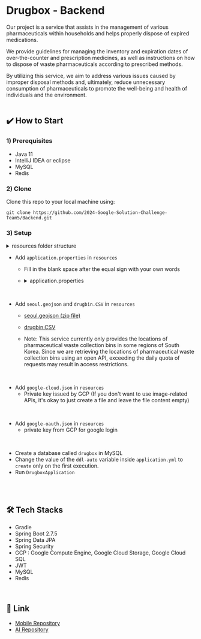 # Drugbox - Backend
Our project is a service that assists in the management of various pharmaceuticals within households and helps properly dispose of expired medications.

We provide guidelines for managing the inventory and expiration dates of over-the-counter and prescription medicines, as well as instructions on how to dispose of waste pharmaceuticals according to prescribed methods.

By utilizing this service, we aim to address various issues caused by improper disposal methods and, ultimately, reduce unnecessary consumption of pharmaceuticals to promote the well-being and health of individuals and the environment.
<br/><br/>

## ✔️ How to Start
### 1) Prerequisites
* Java 11
* IntelliJ IDEA or eclipse
* MySQL
* Redis

### 2) Clone
Clone this repo to your local machine using:  
```
git clone https://github.com/2024-Google-Solution-Challenge-Team5/Backend.git
```
### 3) Setup

<details><summary>resources folder structure </summary> 


![image](https://github.com/2024-Google-Solution-Challenge-Team5/Backend/assets/101239440/4069a702-d458-4cbe-b85d-3734b06e610b)
</details>




- Add `application.properties` in `resources`
  - Fill in the blank space after the equal sign with your own words
  - <details><summary>application.properties </summary> 

    ```
    # database
    application.spring.datasource.url=jdbc:mysql://localhost:3306/drugbox?createDatabaseIfNotExist=true&characterEncoding=UTF-8
    application.spring.datasource.username=
    application.spring.datasource.password=

    # GCP
    application.spring.cloud.gcp.storage.credentials.location=classpath:google-cloud.json
    application.spring.cloud.gcp.storage.project-id=
    application.spring.cloud.gcp.storage.bucket=
    application.spring.cloud.gcp.geocodingAPI=

    # Oauth - google
    spring.security.oauth2.client.registration.google.client-id=
    spring.security.oauth2.client.registration.google.client-secret=
    spring.security.oauth2.client.registration.google.redirect-uri=http://localhost:8080/auth/redirect/google

    # Drug Database
    application.spring.api.url=http://apis.data.go.kr/1471000/DrbEasyDrugInfoService/getDrbEasyDrugList
    application.spring.api.key=rsbkswEZaOZIDED3uNDy6FGvvXfmixuSLvKgzRWPIrzgqRjyHrYOrMnuNdh00HkHnBnqYOwpDjlqiklnucfJog%3D%3D

    # jwt 
    application.jwt.secret=
    application.jwt.secret_refresh=
    application.jwt.access_token.duration=
    application.jwt.refresh_token.duration=

    # redis
    spring.data.redis.host=localhost
    spring.data.redis.port=6379

    ```
    </details>
<br/>

- Add `seoul.geojson` and `drugbin.CSV` in `resources`
  - [seoul.geojson (zip file)](https://github.com/2024-Google-Solution-Challenge-Team5/Backend/files/14396826/seoul_geojson.zip)
  - [drugbin.CSV](https://github.com/2024-Google-Solution-Challenge-Team5/Backend/files/14396814/drugbin.CSV)


  - Note: This service currently only provides the locations of pharmaceutical waste collection bins in some regions of South Korea. Since we are retrieving the locations of pharmaceutical waste collection bins using an open API, exceeding the daily quota of requests may result in access restrictions.

<br/>

- Add `google-cloud.json` in `resources`
  - Private key issued by GCP (If you don't want to use image-related APIs, it's okay to just create a file and leave the file content empty)

<br/>

- Add `google-oauth.json` in `resources`
  - private key from GCP for google login

<br/>

- Create a database called `drugbox` in MySQL 
- Change the value of the `ddl-auto` variable inside `application.yml` to `create` only on the first execution.
- Run `DrugboxApplication`
<br/>
<br/>

## 🛠 Tech Stacks
- Gradle
- Spring Boot 2.7.5
- Spring Data JPA
- Spring Security
- GCP : Google Compute Engine, Google Cloud Storage, Google Cloud SQL
- JWT
- MySQL
- Redis


<br/>

## 📎 Link
- [Mobile Repository](https://github.com/2024-Google-Solution-Challenge-Team5/mobile-ios-native)
- [AI Repository](https://github.com/2024-Google-Solution-Challenge-Team5/AI-MLDL)